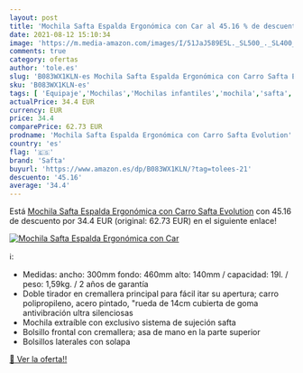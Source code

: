 ```yaml
---
layout: post
title: 'Mochila Safta Espalda Ergonómica con Car al 45.16 % de descuento'
date: 2021-08-12 15:10:34
image: 'https://m.media-amazon.com/images/I/51JaJ589E5L._SL500_._SL400_.jpg'
comments: true
category: ofertas
author: 'tole.es'
slug: 'B083WX1KLN-es Mochila Safta Espalda Ergonómica con Carro Safta Evolution'
sku: 'B083WX1KLN-es'
tags: [ 'Equipaje','Mochilas','Mochilas infantiles','mochila','safta', ]
actualPrice: 34.4 EUR
currency: EUR
price: 34.4
comparePrice: 62.73 EUR
prodname: 'Mochila Safta Espalda Ergonómica con Carro Safta Evolution'
country: 'es'
flag: '🇪🇸'
brand: 'Safta'
buyurl: 'https://www.amazon.es/dp/B083WX1KLN/?tag=tolees-21'
descuento: '45.16'
average: '34.4'
---
```


Está [Mochila Safta Espalda Ergonómica con Carro Safta Evolution](https://www.amazon.es/dp/B083WX1KLN/?tag=tolees-21) con 45.16 de descuento por 34.4 EUR (original: 62.73 EUR) en el siguiente enlace!

[![Mochila Safta Espalda Ergonómica con Car](https://m.media-amazon.com/images/I/51JaJ589E5L._SL500_._SL400_.jpg)](https://www.amazon.es/dp/B083WX1KLN/?tag=tolees-21)

ℹ️:

- Medidas: ancho: 300mm fondo: 460mm alto: 140mm / capacidad: 19l. / peso: 1,59kg. / 2 años de garantía
- Doble tirador en cremallera principal para fácil itar su apertura; carro polipropileno, acero pintado, "rueda de 14cm cubierta de goma antivibración ultra silenciosas
- Mochila extraíble con exclusivo sistema de sujeción safta
- Bolsillo frontal con cremallera; asa de mano en la parte superior
- Bolsillos laterales con solapa

[🛒 Ver la oferta!!](https://www.amazon.es/dp/B083WX1KLN/?tag=tolees-21)
